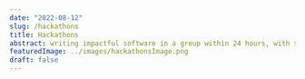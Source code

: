 ```yaml
---
date: "2022-08-12"
slug: /hackathons
title: Hackathons
abstract: writing impactful software in a group within 24 hours, with stiff competition!
featuredImage: ../images/hackathonsImage.png
draft: false
---
```

